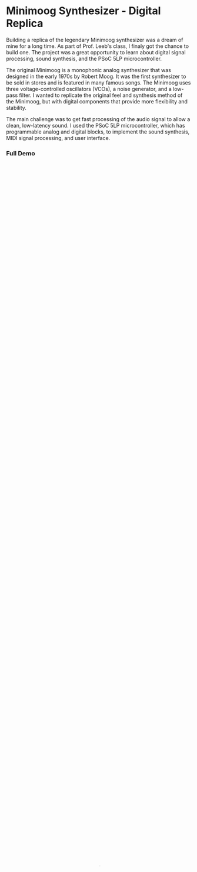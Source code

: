# Minimoog Synthesizer - Digital Replica

Building a replica of the legendary Minimoog synthesizer was a dream of mine for a long time. As part of Prof. Leeb's class, I finaly got the chance to build one. The project was a great opportunity to learn about digital signal processing, sound synthesis, and the PSoC 5LP microcontroller.

The original Minimoog is a monophonic analog synthesizer that was designed in the early 1970s by Robert Moog. It was the first synthesizer to be sold in stores and is featured in many famous songs. The Minimoog uses three voltage-controlled oscillators (VCOs), a noise generator, and a low-pass filter. I wanted to replicate the original feel and synthesis method of the Minimoog, but with digital components that provide more flexibility and stability.

The main challenge was to get fast processing of the audio signal to allow a clean, low-latency sound. I used the PSoC 5LP microcontroller, which has programmable analog and digital blocks, to implement the sound synthesis, MIDI signal processing, and user interface.

### Full Demo

<p style="text-align: center">
    <video style="width: 95%; height: 100%" controls poster="./projects/Moog/synth.jpg">
        <source src="./projects/Moog/synth.mp4" type="video/mp4">
        Your browser does not support the video tag.
    </video>
</p>